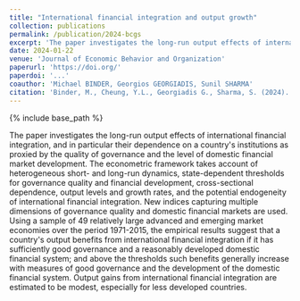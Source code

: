 ```yaml
---
title: "International financial integration and output growth"
collection: publications
permalink: /publication/2024-bcgs
excerpt: 'The paper investigates the long-run output effects of international financial integration, and in particular their dependence on a country's institutions as proxied by the quality of governance and the level of domestic financial market development.'
date: 2024-01-22
venue: 'Journal of Economic Behavior and Organization'
paperurl: 'https://doi.org/'
paperdoi: '...'
coauthor: 'Michael BINDER, Georgios GEORGIADIS, Sunil SHARMA'
citation: 'Binder, M., Cheung, Y.L., Georgiadis G., Sharma, S. (2024). "International financial integration and output growth" <i>Journal of Economic Behavior and Organization</i>, accepted.'
---
```

{% include base_path %}

The paper investigates the long-run output effects of international financial integration, and in particular their dependence on a country's institutions as proxied by the quality of governance and the level of domestic financial market development. The econometric framework takes account of heterogeneous short- and long-run dynamics, state-dependent thresholds for governance quality and financial development, cross-sectional dependence, output levels and growth rates, and the potential endogeneity of international financial integration. New indices capturing multiple dimensions of governance quality and domestic financial markets are used. Using a sample of 49 relatively large advanced and emerging market economies over the period 1971-2015, the empirical results suggest that a country's output benefits from international financial integration if it has sufficiently good governance and a reasonably developed domestic financial system; and above the thresholds such benefits generally increase with measures of good governance and the development of the domestic financial system. Output gains from international financial integration are estimated to be modest, especially for less developed countries.
